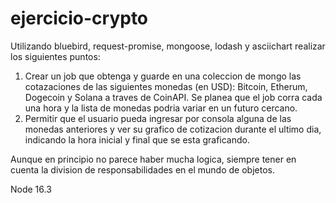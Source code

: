 # ejercicio-crypto

Utilizando bluebird, request-promise, mongoose, lodash y asciichart realizar los siguientes puntos:

1) Crear un job que obtenga y guarde en una coleccion de mongo las cotazaciones de las siguientes monedas (en USD): Bitcoin, Etherum, Dogecoin y Solana a traves de CoinAPI. Se planea que el job corra cada una hora y la lista de monedas podria variar en un futuro cercano.
2) Permitir que el usuario pueda ingresar por consola alguna de las monedas anteriores y ver su grafico de cotizacion durante el ultimo dia, indicando la hora inicial y final que se esta graficando.

Aunque en principio no parece haber mucha logica, siempre tener en cuenta la division de responsabilidades en el mundo de objetos.

Node 16.3
